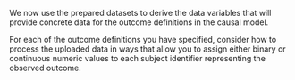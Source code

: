 We now use the prepared datasets to derive the data variables that will provide concrete data for the outcome definitions in the causal model.

​For each of the outcome definitions you have specified, consider how to process the uploaded data in ways that allow you to assign either binary or continuous numeric values to each subject identifier representing the observed outcome.
